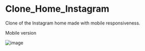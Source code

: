 # Clone_Home_Instagram

Clone of the Instagram home made with mobile responsiveness.

Mobile version

![image](https://github.com/gomes-vania/Clone_Home_Instagram/assets/115310527/c43a6c4a-0944-4ea4-9396-3a414069ffc1)
